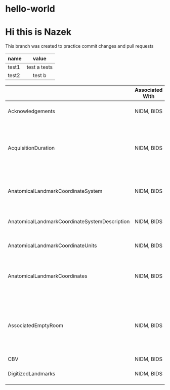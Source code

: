 # hello-world
# Hi this is Nazek

This branch was created to practice commit changes and pull requests 


| name | value |
|----|:-------:|
|test1 |test a       tests|
|test2 |test b |


|          | Associated With| Candidate Terms| Comment| Description| Interlex ID| Same As| Super Type CDEs| URL| Was Derived From|
|--------------|--------------|--------------|--------------|--------------|--------------|--------------|--------------|--------------|--------------|
|Acknowledgements| NIDM, BIDS|         |         |OPTIONAL. Text acknowledging contributions of individuals or institutions beyond those listed in Authors or Funding.|http://uri.interlex.org/ilx_0739308|http://purl.org/nidash/nidm#NumberOfChannels|http://purl.org/nidash/nidm#CalculatedParameter|         |http://purl.org/nidash/bids|
AcquisitionDuration| NIDM, BIDS|         |         |RECOMMENDED. Duration (in seconds) of volume acquisition. Corresponds to DICOM Tag 0018,9073 Acquisition Duration. This field is REQUIRED for sequences that are described with the VolumeTiming field and that not have the SliceTiming field set to allowed for accurate calculation of acquisition time. This field is mutually exclusive with RepetitionTime.|http://uri.interlex.org/ilx_0100259|http://purl.org/nidash/dicom#dicom_00189073|         |         |http://purl.org/nidash/bids|
AnatomicalLandmarkCoordinateSystem| NIDM, BIDS|         |         |OPTIONAL. Defines the coordinate system for the anatomical landmarks. See Appendix VIII: preferred names of Coordinate systems. If Other, provide definition of the coordinate system in AnatomicalLandmarkCoordinateSystemDescription.|http://uri.interlex.org/ilx_0739357|http://purl.org/nidash/dicom#dicom_00180021|http://purl.org/nidash/nidm#ImageContrastType|         |http://purl.org/nidash/bids|
AnatomicalLandmarkCoordinateSystemDescription| NIDM, BIDS|         |         |OPTIONAL. Freeform text description or link to document describing the Head Coil coordinate system system in detail.|http://uri.interlex.org/ilx_0739356|http://purl.org/nidash/nidm#NumberOfChannels|http://purl.org/nidash/nidm#ImageContrastType|https://bids-specification.readthedocs.io/en/common-derivatives/05-derivatives/01-introduction.html|http://purl.org/nidash/bids|
AnatomicalLandmarkCoordinateUnits| NIDM, BIDS|         |         |OPTIONAL. Units of the coordinates of AnatomicalLandmarkCoordinateSystem. MUST be m, cm, or mm.|http://uri.interlex.org/ilx_0739355|http://purl.org/nidash/dicom#dicom_00189073|         |         |http://purl.org/nidash/bids|
AnatomicalLandmarkCoordinates| NIDM, BIDS|         |         |OPTIONAL. Key:value pairs of the labels and 3-D digitized locations of anatomical landmarks, interpreted following the AnatomicalLandmarkCoordinateSystem, e.g., {NAS: [12.7,21.3,13.9], LPA: [5.2,11.3,9.6], RPA: [20.2,11.3,9.1]}.|http://uri.interlex.org/ilx_0739358|http://purl.org/nidash/nidm#NumberOfChannels|         |         |http://purl.org/nidash/bids|
AssociatedEmptyRoom| NIDM, BIDS|AssociatedEmptyRoom|This term should be more specific so that it is clear that it refers to a file. Could also use nidm:AcquisitionObject resulting from a nidm:Acquisition activity where the label is Empty Room.|RECOMMENDED. Relative path in BIDS folder structure to empty-room file associated with the subject's MEG recording. The path needs to use forward slashes instead of backward slashes (e.g. sub-emptyroom/ses-/meg/sub-emptyroom/ses-task-noise/run-meg.ds).|http://uri.interlex.org/ilx_0739354|http://purl.org/nidash/nidm#Magnetoencephalography|http://purl.org/nidash/nidm#ImageContrastType|https://bids-specification.readthedocs.io/en/common-derivatives/05-derivatives/01-introduction.html|http://purl.org/nidash/bids|
CBV| NIDM, BIDS|         |         |cbv|http://uri.interlex.org/ilx_0739349|http://purl.org/nidash/nidm#CerebralBloodVolume|http://purl.org/nidash/nidm#CalculatedParameter|         |http://purl.org/nidash/bids|
DigitizedLandmarks| NIDM, BIDS|         |         |REQUIRED. Boolean (true or false) value indicating whether anatomical landmark points (i.e. fiducials) are contained within this recording.|http://uri.interlex.org/ilx_0739330|http://purl.org/nidash/nidm#NumberOfChannels|http://purl.org/nidash/nidm#AcquisitionMethod|         |http://purl.org/nidash/bids|
